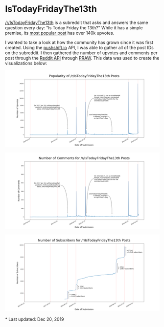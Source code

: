 # IsTodayFridayThe13th

[/r/IsTodayFridayThe13th](reddit.com/r/IsTodayFridayThe13th) is a subreddit that asks and answers the same question every day: "Is Today Friday the 13th?" While it has a simple premise, its [most popular post](https://www.reddit.com/r/IsTodayFridayThe13th/comments/d3ozdj/is_today_friday_the_13th/) has over 140k upvotes.

I wanted to take a look at how the community has grown since it was first created. Using the [pushshift.io](https://pushshift.io/) API, I was able to gather all of the post IDs on the subreddit. I then gathered the number of upvotes and comments per post through the [Reddit API](https://www.reddit.com/wiki/api) through [PRAW](https://praw.readthedocs.io/en/latest/). This data was used to create the visualizations below:

![./IsTodayFridayThe13thUpvotes.png](https://raw.githubusercontent.com/francislin96/IsTodayFridayThe13th/master/IsTodayFridayThe13thUpvotes.png)

![./IsTodayFridayThe13thComments.png](https://raw.githubusercontent.com/francislin96/IsTodayFridayThe13th/master/IsTodayFridayThe13thComments.png)

![./IsTodayFridayThe13thSubscribers.png](https://raw.githubusercontent.com/francislin96/IsTodayFridayThe13th/master/IsTodayFridayThe13thSubscribers.png)

\* Last updated: Dec 20, 2019